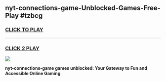 
## nyt-connections-game-Unblocked-Games-Free-Play #tzbcg
<h3>
<a href="https://us.freeplayer.one?title=nyt-connections-game&ref=9M">CLICK TO PLAY</a></h3>
<hr>

<h3>
<a href="https://us.freeplayer.one?title=nyt-connections-game&ref=9M">CLICK 2 PLAY</a>
  
</h3>

<a href="https://us.freeplayer.one?title=nyt-connections-game&ref=9M"><img src="https://clearcache.store/games.png"></a>


**nyt-connections-game games unblocked: Your Gateway to Fun and Accessible Online Gaming**
